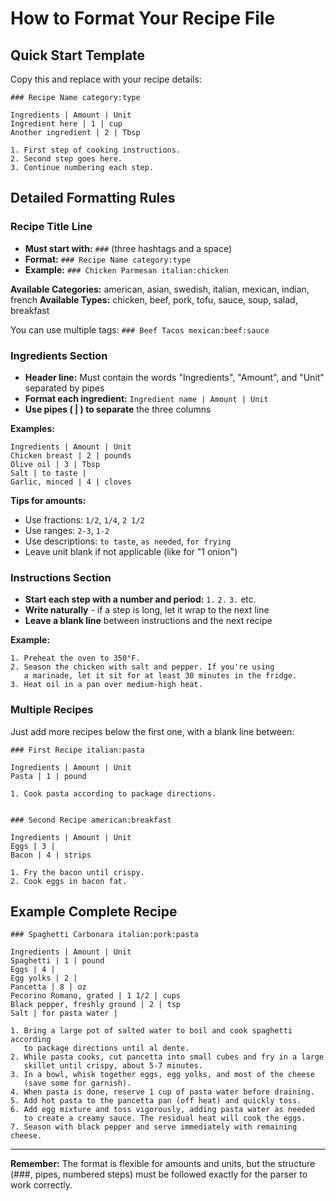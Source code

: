 # How to Format Your Recipe File

## Quick Start Template
Copy this and replace with your recipe details:
```
### Recipe Name category:type

Ingredients | Amount | Unit
Ingredient here | 1 | cup
Another ingredient | 2 | Tbsp

1. First step of cooking instructions.
2. Second step goes here.
3. Continue numbering each step.
```

## Detailed Formatting Rules

### Recipe Title Line
- **Must start with:** `###` (three hashtags and a space)
- **Format:** `### Recipe Name category:type`
- **Example:** `### Chicken Parmesan italian:chicken`

**Available Categories:** american, asian, swedish, italian, mexican, indian, french
**Available Types:** chicken, beef, pork, tofu, sauce, soup, salad, breakfast

You can use multiple tags: `### Beef Tacos mexican:beef:sauce`

### Ingredients Section
- **Header line:** Must contain the words "Ingredients", "Amount", and "Unit" separated by pipes
- **Format each ingredient:** `Ingredient name | Amount | Unit`
- **Use pipes ( | ) to separate** the three columns

**Examples:**
```
Ingredients | Amount | Unit
Chicken breast | 2 | pounds
Olive oil | 3 | Tbsp
Salt | to taste |
Garlic, minced | 4 | cloves
```

**Tips for amounts:**
- Use fractions: `1/2`, `1/4`, `2 1/2`
- Use ranges: `2-3`, `1-2`
- Use descriptions: `to taste`, `as needed`, `for frying`
- Leave unit blank if not applicable (like for "1 onion")

### Instructions Section
- **Start each step with a number and period:** `1.` `2.` `3.` etc.
- **Write naturally** - if a step is long, let it wrap to the next line
- **Leave a blank line** between instructions and the next recipe

**Example:**
```
1. Preheat the oven to 350°F.
2. Season the chicken with salt and pepper. If you're using 
   a marinade, let it sit for at least 30 minutes in the fridge.
3. Heat oil in a pan over medium-high heat.
```

### Multiple Recipes
Just add more recipes below the first one, with a blank line between:
```
### First Recipe italian:pasta

Ingredients | Amount | Unit
Pasta | 1 | pound

1. Cook pasta according to package directions.


### Second Recipe american:breakfast

Ingredients | Amount | Unit  
Eggs | 3 |
Bacon | 4 | strips

1. Fry the bacon until crispy.
2. Cook eggs in bacon fat.
```

## Example Complete Recipe

```
### Spaghetti Carbonara italian:pork:pasta

Ingredients | Amount | Unit
Spaghetti | 1 | pound
Eggs | 4 |
Egg yolks | 2 |
Pancetta | 8 | oz
Pecorino Romano, grated | 1 1/2 | cups
Black pepper, freshly ground | 2 | tsp
Salt | for pasta water |

1. Bring a large pot of salted water to boil and cook spaghetti according 
   to package directions until al dente.
2. While pasta cooks, cut pancetta into small cubes and fry in a large 
   skillet until crispy, about 5-7 minutes.
3. In a bowl, whisk together eggs, egg yolks, and most of the cheese 
   (save some for garnish).
4. When pasta is done, reserve 1 cup of pasta water before draining.
5. Add hot pasta to the pancetta pan (off heat) and quickly toss.
6. Add egg mixture and toss vigorously, adding pasta water as needed 
   to create a creamy sauce. The residual heat will cook the eggs.
7. Season with black pepper and serve immediately with remaining cheese.
```

---

**Remember:** The format is flexible for amounts and units, but the structure (###, pipes, numbered steps) must be followed exactly for the parser to work correctly.